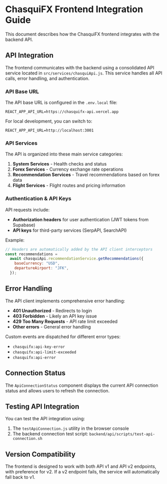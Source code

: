 # ChasquiFX Frontend Integration Guide

This document describes how the ChasquiFX frontend integrates with the backend API.

## API Integration

The frontend communicates with the backend using a consolidated API service located in `src/services/chasquiApi.js`. This service handles all API calls, error handling, and authentication.

### API Base URL

The API base URL is configured in the `.env.local` file:

```
REACT_APP_API_URL=https://chasquifx-api.vercel.app
```

For local development, you can switch to:

```
REACT_APP_API_URL=http://localhost:3001
```

### API Services

The API is organized into these main service categories:

1. **System Services** - Health checks and status
2. **Forex Services** - Currency exchange rate operations
3. **Recommendation Services** - Travel recommendations based on forex data
4. **Flight Services** - Flight routes and pricing information

### Authentication & API Keys

API requests include:

- **Authorization headers** for user authentication (JWT tokens from Supabase)
- **API keys** for third-party services (SerpAPI, SearchAPI)

Example:

```javascript
// Headers are automatically added by the API client interceptors
const recommendations =
  await chasquiApi.recommendationService.getRecommendations({
    baseCurrency: "USD",
    departureAirport: "JFK",
  });
```

## Error Handling

The API client implements comprehensive error handling:

- **401 Unauthorized** - Redirects to login
- **403 Forbidden** - Likely an API key issue
- **429 Too Many Requests** - API rate limit exceeded
- **Other errors** - General error handling

Custom events are dispatched for different error types:

- `chasquifx:api-key-error`
- `chasquifx:api-limit-exceeded`
- `chasquifx:api-error`

## Connection Status

The `ApiConnectionStatus` component displays the current API connection status and allows users to refresh the connection.

## Testing API Integration

You can test the API integration using:

1. The `testApiConnection.js` utility in the browser console
2. The backend connection test script: `backend/api/scripts/test-api-connection.sh`

## Version Compatibility

The frontend is designed to work with both API v1 and API v2 endpoints, with preference for v2. If a v2 endpoint fails, the service will automatically fall back to v1.
